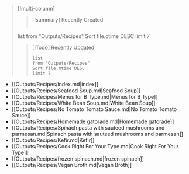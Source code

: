 
> [!multi-column]
> > [!summary] Recently Created
>>  ```dataview
> list
> from "Outputs/Recipes"
> Sort file.ctime DESC
> limit 7
> 
>> [!Todo] Recently Updated
>>  ```dataview
>> 	list
>> 	from "Outputs/Recipes"
>> 	Sort file.mtime DESC
>> 	limit 7
>>```



- [[Outputs/Recipes/index.md|index]]
- [[Outputs/Recipes/Seafood Soup.md|Seafood Soup]]
- [[Outputs/Recipes/Menus for B Type.md|Menus for B Type]]
- [[Outputs/Recipes/White Bean Soup.md|White Bean Soup]]
- [[Outputs/Recipes/No Tomato Tomato Sauce.md|No Tomato Tomato Sauce]]
- [[Outputs/Recipes/Homemade gatorade.md|Homemade gatorade]]
- [[Outputs/Recipes/Spinach pasta with sauteed mushrooms and parmesan.md|Spinach pasta with sauteed mushrooms and parmesan]]
- [[Outputs/Recipes/Kefir.md|Kefir]]
- [[Outputs/Recipes/Cook Right For Your Type.md|Cook Right For Your Type]]
- [[Outputs/Recipes/frozen spinach.md|frozen spinach]]
- [[Outputs/Recipes/Vegan Broth.md|Vegan Broth]]





